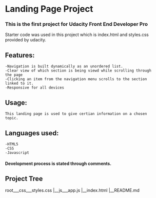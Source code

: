 # Landing Page Project
### This is the first project for Udacity Front End Developer Pro
Starter code was used in this project which is index.html and styles.css provided by udacity.

## Features:
    -Navigation is built dynamically as an unordered list.
    -Clear view of which section is being viewd while scrolling through the page
    -Clicking an item from the navigation menu scrolls to the section linked to it.
    -Responsive for all devices
## Usage:
    This landing page is used to give certian information on a chosen topic.
## Languages used:
    -HTML5
    -CSS
    -Javascript  
#### Development process is stated through comments.
## Project Tree
root___css___styles.css
    |__js___app.js
    |__index.html
    |__README.md

    